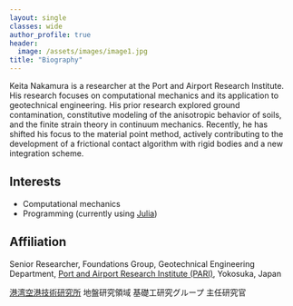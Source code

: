 ```yaml
---
layout: single
classes: wide
author_profile: true
header:
  image: /assets/images/image1.jpg
title: "Biography"
---
```


Keita Nakamura is a researcher at the Port and Airport Research Institute.
His research focuses on computational mechanics and its application to geotechnical engineering.
His prior research explored ground contamination, constitutive modeling of the anisotropic behavior of soils, and the finite strain theory in continuum mechanics.
Recently, he has shifted his focus to the material point method, actively contributing to the development of a frictional contact algorithm with rigid bodies and a new integration scheme.

## Interests

* Computational mechanics
* Programming (currently using [Julia](https://julialang.org))

## Affiliation

Senior Researcher, Foundations Group, Geotechnical Engineering Department, [Port and Airport Research Institute (PARI)](https://www.pari.go.jp/en/), Yokosuka, Japan

[港湾空港技術研究所](https://www.pari.go.jp) 地盤研究領域 基礎工研究グループ 主任研究官

